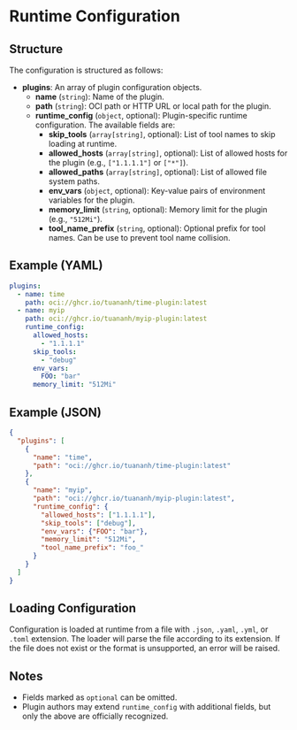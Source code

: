 # Runtime Configuration

## Structure

The configuration is structured as follows:

- **plugins**: An array of plugin configuration objects.
  - **name** (`string`): Name of the plugin.
  - **path** (`string`): OCI path or HTTP URL or local path for the plugin.
  - **runtime_config** (`object`, optional): Plugin-specific runtime configuration. The available fields are:
    - **skip_tools** (`array[string]`, optional): List of tool names to skip loading at runtime.
    - **allowed_hosts** (`array[string]`, optional): List of allowed hosts for the plugin (e.g., `["1.1.1.1"]` or `["*"]`).
    - **allowed_paths** (`array[string]`, optional): List of allowed file system paths.
    - **env_vars** (`object`, optional): Key-value pairs of environment variables for the plugin.
    - **memory_limit** (`string`, optional): Memory limit for the plugin (e.g., `"512Mi"`).
    - **tool_name_prefix** (`string`, optional): Optional prefix for tool names. Can be use to prevent tool name collision.

## Example (YAML)

```yaml
plugins:
  - name: time
    path: oci://ghcr.io/tuananh/time-plugin:latest
  - name: myip
    path: oci://ghcr.io/tuananh/myip-plugin:latest
    runtime_config:
      allowed_hosts:
        - "1.1.1.1"
      skip_tools:
        - "debug"
      env_vars:
        FOO: "bar"
      memory_limit: "512Mi"
```

## Example (JSON)

```json
{
  "plugins": [
    {
      "name": "time",
      "path": "oci://ghcr.io/tuananh/time-plugin:latest"
    },
    {
      "name": "myip",
      "path": "oci://ghcr.io/tuananh/myip-plugin:latest",
      "runtime_config": {
        "allowed_hosts": ["1.1.1.1"],
        "skip_tools": ["debug"],
        "env_vars": {"FOO": "bar"},
        "memory_limit": "512Mi",
        "tool_name_prefix": "foo_"
      }
    }
  ]
}
```

## Loading Configuration

Configuration is loaded at runtime from a file with `.json`, `.yaml`, `.yml`, or `.toml` extension. The loader will parse the file according to its extension. If the file does not exist or the format is unsupported, an error will be raised.

## Notes

- Fields marked as `optional` can be omitted.
- Plugin authors may extend `runtime_config` with additional fields, but only the above are officially recognized.
